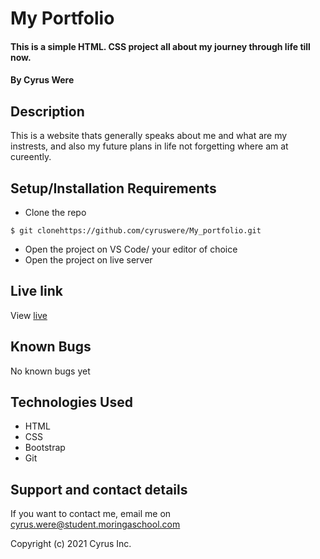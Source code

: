 # My Portfolio
#### This is a simple HTML. CSS project all about my journey through life till now.
#### By Cyrus Were
## Description
This is a website thats generally speaks about me and what are my instrests, and also my future plans in life not forgetting where am at cureently. 
## Setup/Installation Requirements
* Clone the repo
```
$ git clonehttps://github.com/cyruswere/My_portfolio.git
```
* Open  the project on VS Code/ your editor of choice
* Open the project on live server
## Live link
View [live](https://hamida-mstafa.github.io/fev-band/)
## Known Bugs
No known bugs yet
## Technologies Used
* HTML
* CSS
* Bootstrap
* Git
## Support and contact details
If you want to contact me, email me on cyrus.were@student.moringaschool.com

Copyright (c) 2021 Cyrus Inc.